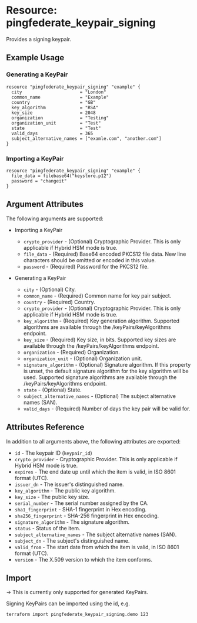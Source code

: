 # Resource: pingfederate_keypair_signing

Provides a signing keypair.

## Example Usage

### Generating a KeyPair
```hcl
resource "pingfederate_keypair_signing" "example" {
  city                      = "London"
  common_name               = "Example"
  country                   = "GB"
  key_algorithm             = "RSA"
  key_size                  = 2048
  organization              = "Testing"
  organization_unit         = "Test"
  state                     = "Test"
  valid_days                = 365
  subject_alternative_names = ["examle.com", "another.com"]
}
```

### Importing a KeyPair
```hcl
resource "pingfederate_keypair_signing" "example" {
  file_data = filebase64("keystore.p12")
  password = "changeit"
}
```

## Argument Attributes

The following arguments are supported:

- Importing a KeyPair
    - `crypto_provider` - (Optional) Cryptographic Provider. This is only applicable if Hybrid HSM mode is true.
    - `file_data` - (Required) Base64 encoded PKCS12 file data. New line characters should be omitted or encoded in this value.
    - `password` - (Required) Password for the PKCS12 file.

- Generating a KeyPair
    - `city` - (Optional) City.
    - `common_name` - (Required) Common name for key pair subject.
    - `country` - (Required) Country.
    - `crypto_provider` - (Optional) Cryptographic Provider. This is only applicable if Hybrid HSM mode is true.
    - `key_algorithm` - (Required) Key generation algorithm. Supported algorithms are available through the /keyPairs/keyAlgorithms endpoint.
    - `key_size` - (Required) Key size, in bits. Supported key sizes are available through the /keyPairs/keyAlgorithms endpoint.
    - `organization` - (Required) Organization.
    - `organization_unit` - (Optional) Organization unit.
    - `signature_algorithm` - (Optional) Signature algorithm. If this property is unset, the default signature algorithm for the key algorithm will be used. Supported signature algorithms are available through the /keyPairs/keyAlgorithms endpoint.
    - `state` - (Optional) State.
    - `subject_alternative_names` - (Optional) The subject alternative names (SAN).
    - `valid_days` - (Required) Number of days the key pair will be valid for.

## Attributes Reference

In addition to all arguments above, the following attributes are exported:

- `id` - The keypair ID (`keypair_id`)
- `crypto_provider` - Cryptographic Provider. This is only applicable if Hybrid HSM mode is true.
- `expires` - The end date up until which the item is valid, in ISO 8601 format (UTC).
- `issuer_dn` - The issuer's distinguished name.
- `key_algorithm` - The public key algorithm.
- `key_size` - The public key size.
- `serial_number` - The serial number assigned by the CA.
- `sha1_fingerprint` - SHA-1 fingerprint in Hex encoding.
- `sha256_fingerprint` - SHA-256 fingerprint in Hex encoding.
- `signature_algorithm` - The signature algorithm.
- `status` - Status of the item.
- `subject_alternative_names` - The subject alternative names (SAN).
- `subject_dn` - The subject's distinguished name.
- `valid_from` - The start date from which the item is valid, in ISO 8601 format (UTC).
- `version` - The X.509 version to which the item conforms.

## Import

-> This is currently only supported for generated KeyPairs.

Signing KeyPairs can be imported using the id, e.g.

```
terraform import pingfederate_keypair_signing.demo 123
```
